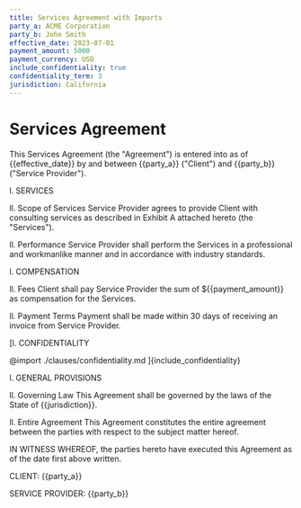 ```yaml
---
title: Services Agreement with Imports
party_a: ACME Corporation
party_b: John Smith
effective_date: 2023-07-01
payment_amount: 5000
payment_currency: USD
include_confidentiality: true
confidentiality_term: 3
jurisdiction: California
---
```


# Services Agreement

This Services Agreement (the "Agreement") is entered into as of
{{effective_date}} by and between {{party_a}} ("Client") and {{party_b}}
("Service Provider").

l. SERVICES

ll. Scope of Services Service Provider agrees to provide Client with consulting
services as described in Exhibit A attached hereto (the "Services").

ll. Performance Service Provider shall perform the Services in a professional
and workmanlike manner and in accordance with industry standards.

l. COMPENSATION

ll. Fees Client shall pay Service Provider the sum of ${{payment_amount}} as
compensation for the Services.

ll. Payment Terms Payment shall be made within 30 days of receiving an invoice
from Service Provider.

[l. CONFIDENTIALITY

@import ./clauses/confidentiality.md ]{include_confidentiality}

l. GENERAL PROVISIONS

ll. Governing Law This Agreement shall be governed by the laws of the State of
{{jurisdiction}}.

ll. Entire Agreement This Agreement constitutes the entire agreement between the
parties with respect to the subject matter hereof.

IN WITNESS WHEREOF, the parties hereto have executed this Agreement as of the
date first above written.

CLIENT: {{party_a}}

SERVICE PROVIDER: {{party_b}}

